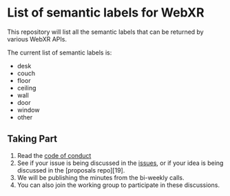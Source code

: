 # List of semantic labels for WebXR

This repository will list all the semantic labels that can be returned by various WebXR APIs.

The current list of semantic labels is:
* desk
* couch
* floor
* ceiling
* wall
* door
* window
* other

## Taking Part

1. Read the [code of conduct](18)
2. See if your issue is being discussed in the [issues](8), or if your idea is being discussed in the [proposals repo][19].
3. We will be publishing the minutes from the bi-weekly calls.
4. You can also join the working group to participate in these discussions.
